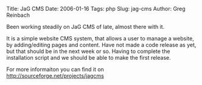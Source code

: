 Title: JaG CMS
Date: 2006-01-16
Tags: php
Slug: jag-cms
Author: Greg Reinbach

Been working steadily on JaG CMS of late, almost there with it.

It is a simple website CMS system, that allows a user to manage a website, by adding/editing pages and content. Have not made a code release as yet, but that should be in the next week or so. Having to complete the installation script and we should be able to make the first release.

For more informaiton you can find it on <a href="http://sourceforge.net/projects/jagcms">http://sourceforge.net/projects/jagcms</a>
